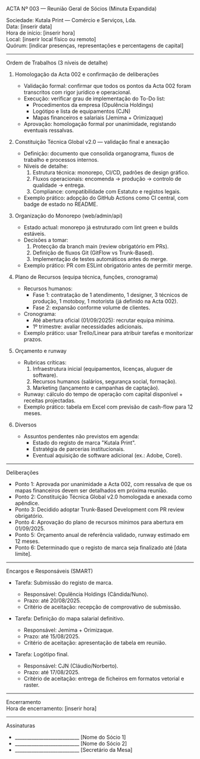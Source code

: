 ACTA Nº 003 — Reunião Geral de Sócios (Minuta Expandida)

Sociedade: Kutala Print — Comércio e Serviços, Lda.  
Data: [inserir data]  
Hora de início: [inserir hora]  
Local: [inserir local físico ou remoto]  
Quórum: [indicar presenças, representações e percentagens de capital]

---

Ordem de Trabalhos (3 níveis de detalhe)

1. Homologação da Acta 002 e confirmação de deliberações
   - Validação formal: confirmar que todos os pontos da Acta 002 foram transcritos com rigor jurídico e operacional.  
   - Execução: verificar grau de implementação do To-Do list:  
     - Procedimentos da empresa (Opulência Holdings)  
     - Logótipo e lista de equipamentos (CJN)  
     - Mapas financeiros e salariais (Jemima + Orimizaque)  
   - Aprovação: homologação formal por unanimidade, registando eventuais ressalvas.

2. Constituição Técnica Global v2.0 — validação final e anexação
   - Definição: documento que consolida organograma, fluxos de trabalho e processos internos.  
   - Níveis de detalhe:  
     1. Estrutura técnica: monorepo, CI/CD, padrões de design gráfico.  
     2. Fluxos operacionais: encomenda → produção → controlo de qualidade → entrega.  
     3. Compliance: compatibilidade com Estatuto e registos legais.  
   - Exemplo prático: adopção do GitHub Actions como CI central, com badge de estado no README.

3. Organização do Monorepo (web/admin/api)
   - Estado actual: monorepo já estruturado com lint green e builds estáveis.  
   - Decisões a tomar:  
     1. Protecção da branch main (review obrigatório em PRs).  
     2. Definição de fluxos Git (GitFlow vs Trunk-Based).  
     3. Implementação de testes automáticos antes do merge.  
   - Exemplo prático: PR com ESLint obrigatório antes de permitir merge.

4. Plano de Recursos (equipa técnica, funções, cronograma)
   - Recursos humanos:  
     - Fase 1: contratação de 1 atendimento, 1 designer, 3 técnicos de produção, 1 motoboy, 1 motorista (já definido na Acta 002).  
     - Fase 2: expansão conforme volume de clientes.  
   - Cronograma:  
     - Até abertura oficial (01/09/2025): recrutar equipa mínima.  
     - 1º trimestre: avaliar necessidades adicionais.  
   - Exemplo prático: usar Trello/Linear para atribuir tarefas e monitorizar prazos.

5. Orçamento e runway
   - Rubricas críticas:  
     1. Infraestrutura inicial (equipamentos, licenças, aluguer de software).  
     2. Recursos humanos (salários, segurança social, formação).  
     3. Marketing (lançamento e campanhas de captação).  
   - Runway: cálculo do tempo de operação com capital disponível + receitas projectadas.  
   - Exemplo prático: tabela em Excel com previsão de cash-flow para 12 meses.

6. Diversos
   - Assuntos pendentes não previstos em agenda:  
     - Estado do registo de marca "Kutala Print".  
     - Estratégia de parcerias institucionais.  
     - Eventual aquisição de software adicional (ex.: Adobe, Corel).  

---

Deliberações

- Ponto 1: Aprovada por unanimidade a Acta 002, com ressalva de que os mapas financeiros devem ser detalhados em próxima reunião.  
- Ponto 2: Constituição Técnica Global v2.0 homologada e anexada como apêndice.  
- Ponto 3: Decidido adoptar Trunk-Based Development com PR review obrigatório.  
- Ponto 4: Aprovação do plano de recursos mínimos para abertura em 01/09/2025.  
- Ponto 5: Orçamento anual de referência validado, runway estimado em 12 meses.  
- Ponto 6: Determinado que o registo de marca seja finalizado até [data limite].

---

Encargos e Responsáveis (SMART)

- Tarefa: Submissão do registo de marca.  
  - Responsável: Opulência Holdings (Cândida/Nuno).  
  - Prazo: até 20/08/2025.  
  - Critério de aceitação: recepção de comprovativo de submissão.  

- Tarefa: Definição do mapa salarial definitivo.  
  - Responsável: Jemima + Orimizaque.  
  - Prazo: até 15/08/2025.  
  - Critério de aceitação: apresentação de tabela em reunião.  

- Tarefa: Logótipo final.  
  - Responsável: CJN (Cláudio/Norberto).  
  - Prazo: até 17/08/2025.  
  - Critério de aceitação: entrega de ficheiros em formatos vetorial e raster.

---

Encerramento  
Hora de encerramento: [inserir hora]

---

Assinaturas  
- ___________________________  [Nome do Sócio 1]  
- ___________________________  [Nome do Sócio 2]  
- ___________________________  [Secretário da Mesa]  
